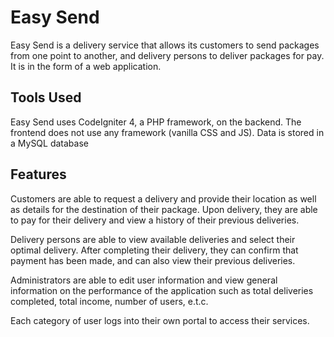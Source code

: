 # Easy Send
Easy Send is a delivery service that allows its customers to send packages from one point to another, and delivery persons to deliver packages for pay. It is in the form of a web application.

## Tools Used
Easy Send uses CodeIgniter 4, a PHP framework, on the backend. The frontend does not use any framework (vanilla CSS and JS). Data is stored in a MySQL database

## Features
Customers are able to request a delivery and provide their location as well as details for the destination of their package. Upon delivery, they are able to pay for their delivery and view a history of their previous deliveries.

Delivery persons are able to view available deliveries and select their optimal delivery. After completing their delivery, they can confirm that payment has been made, and can also view their previous deliveries.

Administrators are able to edit user information and view general information on the performance of the application such as total deliveries completed, total income, number of users, e.t.c.

Each category of user logs into their own portal to access their services.